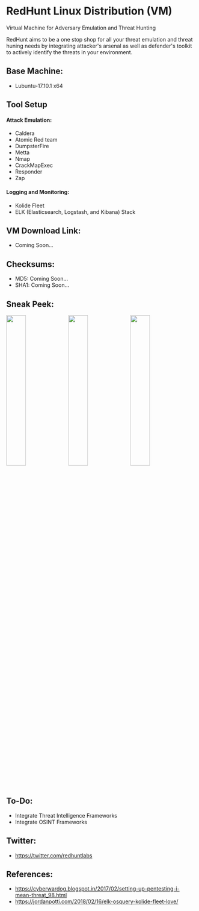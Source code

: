 # RedHunt Linux Distribution (VM)
Virtual Machine for Adversary Emulation and Threat Hunting

RedHunt aims to be a one stop shop for all your threat emulation and threat huning needs by integrating attacker's arsenal as well as defender's toolkit to actively identify the threats in your environment.

## Base Machine: 
* Lubuntu-17.10.1 x64

## Tool Setup
#### Attack Emulation:
* Caldera
* Atomic Red team
* DumpsterFire
* Metta
* Nmap
* CrackMapExec
* Responder
* Zap

#### Logging and Monitoring:
* Kolide Fleet
* ELK (Elasticsearch, Logstash, and Kibana) Stack

## VM Download Link: 
* Coming Soon...

## Checksums: 
* MD5: Coming Soon...
* SHA1: Coming Soon...

## Sneak Peek:
<img src="https://github.com/redhuntlabs/RedHunt-OS/blob/master/Login.jpg" width="32%"> <img src="https://github.com/redhuntlabs/RedHunt-OS/blob/master/Caldera.jpg" width="32%"> <img src="https://github.com/redhuntlabs/RedHunt-OS/blob/master/Kolide.jpg" width="32%">

## To-Do:
* Integrate Threat Intelligence Frameworks
* Integrate OSINT Frameworks

## Twitter:
* https://twitter.com/redhuntlabs

## References:
* https://cyberwardog.blogspot.in/2017/02/setting-up-pentesting-i-mean-threat_98.html
* https://jordanpotti.com/2018/02/16/elk-osquery-kolide-fleet-love/

